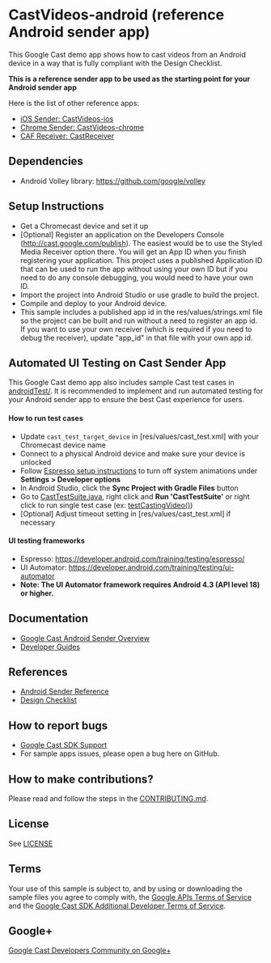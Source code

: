 # CastVideos-android  (reference Android sender app)

This Google Cast demo app shows how to cast videos from an Android device in a way that is fully compliant with the Design Checklist.

**This is a reference sender app to be used as the starting point for your Android sender app**

Here is the list of other reference apps:
* [iOS Sender: CastVideos-ios](https://github.com/googlecast/CastVideos-ios)
* [Chrome Sender: CastVideos-chrome](https://github.com/googlecast/CastVideos-chrome)
* [CAF Receiver: CastReceiver](https://github.com/googlecast/CastReceiver)

## Dependencies
* Android Volley library: https://github.com/google/volley

## Setup Instructions
* Get a Chromecast device and set it up
* [Optional] Register an application on the Developers Console (http://cast.google.com/publish). The easiest would be to use the Styled Media Receiver option there.
You will get an App ID when you finish registering your application. This project uses a published Application ID that
can be used to run the app without using your own ID but if you need to do any console debugging, you would need
to have your own ID.
* Import the project into Android Studio or use gradle to build the project.
* Compile and deploy to your Android device.
* This sample includes a published app id in the res/values/strings.xml file so the project can be built and run without a need
   to register an app id. If you want to use your own receiver (which is required if you need to debug the receiver),
    update "app_id" in that file with your own app id.

## Automated UI Testing on Cast Sender App
This Google Cast demo app also includes sample Cast test cases in [androidTest/](androidTest/com/google/sample/cast/refplayer/).
It is recommended to implement and run automated testing for your Android sender app to ensure the best Cast experience for users.

#### How to run test cases
* Update `cast_test_target_device` in [res/values/cast_test.xml] with your Chromecast device name
* Connect to a physical Android device and make sure your device is unlocked
* Follow [Espresso setup instructions](https://developer.android.com/training/testing/espresso/setup#set-up-environment) to turn off system animations under **Settings > Developer options**
* In Android Studio, click the **Sync Project with Gradle Files** button
* Go to [CastTestSuite.java](androidTest/com/google/sample/cast/refplayer/CastTestSuite.java), right click and **Run 'CastTestSuite'** or right click to run single test case (ex: [testCastingVideo()](androidTest/com/google/sample/cast/refplayer/BasicCastUITest.java))
* \[Optional\] Adjust timeout setting in [res/values/cast_test.xml] if necessary

#### UI testing frameworks
* Espresso: https://developer.android.com/training/testing/espresso/
* UI Automator: https://developer.android.com/training/testing/ui-automator
* **Note: The UI Automator framework requires Android 4.3 (API level 18) or higher.**

## Documentation
* [Google Cast Android Sender Overview](https://developers.google.com/cast/docs/android_sender/)
* [Developer Guides](https://developers.google.com/cast/docs/developers)

## References
* [Android Sender Reference](https://developers.google.com/cast/docs/reference/android/packages)
* [Design Checklist](http://developers.google.com/cast/docs/design_checklist)

## How to report bugs
* [Google Cast SDK Support](https://developers.google.com/cast/docs/support)
* For sample apps issues, please open a bug here on GitHub.

## How to make contributions?
Please read and follow the steps in the [CONTRIBUTING.md](CONTRIBUTING.md).

## License
See [LICENSE](LICENSE)

## Terms
Your use of this sample is subject to, and by using or downloading the sample files you agree to comply with, the [Google APIs Terms of Service](https://developers.google.com/terms/) and the [Google Cast SDK Additional Developer Terms of Service](https://developers.google.com/cast/docs/terms/).

## Google+
[Google Cast Developers Community on Google+](http://goo.gl/TPLDxj)
